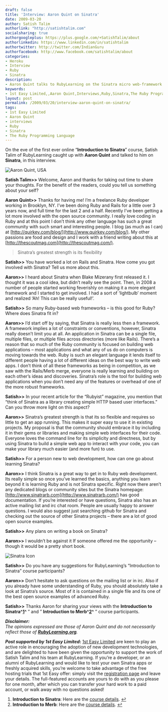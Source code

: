 ```yaml
---
draft: false
title: 'Interview: Aaron Quint on Sinatra'
date: 2009-03-20
author: Satish Talim
authorlink: "http://satishtalim.com"
socialsharing: true
authorgoogleplus: https://plus.google.com/+SatishTalim/about
authorlinkedin: https://www.linkedin.com/in/satishtalim
authortwitter: http://twitter.com/IndianGuru
authorfacebook: http://www.facebook.com/satishtalim/about
categories:
- Heroku
- Interview
- Ruby
- Sinatra
description:
- Aaron Quint talks to RubyLearning on the Sinatra micro web-framework.
keywords:
- 1st Easy Limited,,Aaron Quint,Interviews,Ruby,Sinatra,The Ruby Programming Language
layout: post
permalink: /2009/03/20/interview-aaron-quint-on-sinatra/
tags:
- 1st Easy Limited
- Aaron Quint
- interviews
- Ruby
- Sinatra
- The Ruby Programming Language
---
```

On the eve of the first ever online “**Introduction to Sinatra**”
course, Satish Talim of RubyLearning caught up with **Aaron Quint** and
talked to him on **Sinatra**, in this interview.

![Aaron Quint,
USA](http://rubylearning.com/images/AaronQuint.jpg "Aaron Quint, USA")

**Satish Talim\>\>** Welcome, Aaron and thanks for taking out time to
share your thoughts. For the benefit of the readers, could you tell us
something about your self?

**Aaron Quint\>\>** Thanks for having me! I’m a freelance Ruby developer
working in Brooklyn, NY. I’ve been doing Ruby and Rails for a little
over 3 years now, and full time for the last 2 and a half. Recently I’ve
been getting a lot more involved with the open source community. I
really love coding in Ruby and at this point I don’t think any other
language has such a great community with such smart and interesting
people. I blog (as much as I can) at
[http://quirkey.com/blog/](http://www.quirkey.com/blog/). My other
passions are food and design and I work with a friend writing about this
at [http://thescoutmag.com](http://thescoutmag.com/).

> Sinatra’s greatest strength is its flexibility

**Satish\>\>** You have worked a lot on Rails and Sinatra. How come you
got involved with Sinatra? Tell us more about this.

**Aaron\>\>** I heard about Sinatra when Blake Mizerany first released
it. I thought it was a cool idea, but didn’t really see the point. Then,
in 2008 a number of people started working feverishly on making it a
more elegant framework and I started to get involved. I had a sort of
‘lightbulb’ moment and realized ‘Ah! This can be really useful!’.

**Satish\>\>** So many Ruby-based web frameworks – is this good for
Ruby? Where does Sinatra fit in?

**Aaron\>\>** I’d start off by saying, that Sinatra is really less then
a framework. A framework implies a lot of constraints or conventions,
however, Sinatra really doesn’t limit you at all. An application in
Sinatra can be a single file, multiple files, or multiple files across
directories (more like Rails). There’s a reason that so much of the Ruby
community is focused on building web applications – most applications
and what any of us do on computers is moving towards the web. Ruby is
such an elegant language it lends itself to different people having a
lot of different ideas on the best way to write web apps. I don’t think
of all these frameworks as being in competition, as we saw with the
Rails/Merb merge, everyone is really learning and building on each
other’s ideas and discoveries. Sinatra’s role is the tool for building
web applications when you don’t need any of the features or overhead of
one of the more robust frameworks.

**Satish\>\>** In your recent article for the “Rubyist” magazine, you
mention that “think of Sinatra as a library creating simple HTTP based
user interfaces.” Can you throw more light on this aspect?

**Aaron\>\>** Sinatra’s greatest strength is that its so flexible and
requires so little to get an app running. This makes it super easy to
use it in existing projects. My proposal is that the community should
embrace it by including it in their gems or libraries and making simple
web interfaces for their code. Everyone loves the command line for its
simplicity and directness, but by using Sinatra to build a simple web
app to interact with your code, you can make your library much easier
(and more fun) to use.

**Satish\>\>** For a person new to web development, how can one go about
learning Sinatra?

**Aaron\>\>** I think Sinatra is a great way to get in to Ruby web
development. Its really simple so once you’ve learned the basics,
anything you learn beyond it is learning Ruby and is not Sinatra
specific. Right now there aren’t any dedicated blogs or community sites
but the Sinatra homepage:
[http://www.sinatrarb.com](http://www.sinatrarb.com/) has good
documentation. If you’re interested or have questions, Sinatra also has
an active mailing list and irc chat room. People are usually happy to
answer questions. I would also suggest just searching github for Sinatra
and checking out the source of other Sinatra projects – there are a lot
of good open source examples.

**Satish\>\>** Any plans on writing a book on Sinatra?

**Aaron\>\>** I wouldn’t be against it If someone offered me the
opportunity – though it would be a pretty short book.

![Sinatra
Icon](http://rubylearning.com/images/sinatralogo.jpg "Sinatra micro-framework")

**Satish\>\>** Do you have any suggestions for RubyLearning’s
“Introduction to Sinatra” course participants?

**Aaron\>\>** Don’t hesitate to ask questions on the mailing list or in
irc. Also if you already have some understanding of Ruby, you should
absolutely take a look at Sinatra’s source. Most of it is contained in a
single file and its one of the best open source examples of advanced
Ruby.

**Satish\>\>** Thanks Aaron for sharing your views with the
**Introduction to Sinatra^[1](#fn-1726-1)^** ” and ” **Introduction to
Merb^[2](#fn-1726-2)^** ” course participants.

***Disclaimer:***\
*The opinions expressed are those of Aaron Quint and do not necessarily
reflect those of **[RubyLearning.org](http://rubylearning.org/)**.*

***Post supported by 1st Easy Limited*:** [1st Easy
Limited](http://www.1steasy.com/) are keen to play an active role in
encouraging the adoption of new development technologies, and are
delighted to have been given the opportunity to support the work of
Satish Talim and his team at RubyLearning. If you’re a developer, or an
alumni of RubyLearning and would like to test your own Sinatra apps or
freshly acquired skills, you’re welcome to take advantage of the free
hosting trials that 1st Easy offer: simply visit the [registration
page](http://www.1steasy.com/rubylearning.htm) and leave your details.
The full-featured accounts are yours to do with as you please for one
month, after which you can transfer your hard work to a paid account, or
walk away with no questions asked!

1.  **Introduction to Sinatra**: Here are the [course
    details](http://rubylearning.com/blog/2009/02/25/introduction-to-sinatra-a-new-course/).
    [↩](#fnref-1726-1)
2.  **Introduction to Merb**: Here are the [course
    details](http://rubylearning.com/blog/2009/03/02/introduction-to-merb-3rd-batch/).
    [↩](#fnref-1726-2)

